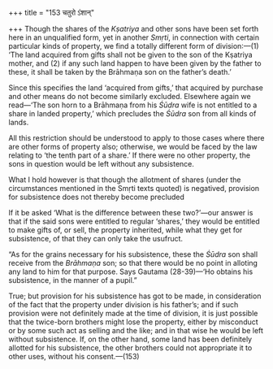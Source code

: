 +++
title = "153 चतुरो ऽंशान्"

+++
Though the shares of the *Kṣatriya* and other sons have been set forth
here in an unqualified form, yet in another *Smṛti*, in connection with
certain particular kinds of property, we find a totally different form
of division:—(1) ‘The land acquired from gifts shall not be given to the
son of the Kṣatriya mother, and (2) if any such land happen to have been
given by the father to these, it shall be taken by the Brāhmaṇa son on
the father’s death.’

Since this specifies the land ‘acquired from gifts,’ that acquired by
purchase and other means do not become similarly excluded. Elsewhere
again we read—‘The son horn to a Brāhmaṇa from his *Śūdra* wife is not
entitled to a share in landed property,’ which precludes the *Śūdra* son
from all kinds of lands.

All this restriction should be understood to apply to those cases where
there are other forms of property also; otherwise, we would be faced by
the law relating to ‘the tenth part of a share.’ If there were no other
property, the sons in question would be left without any subsistence.

What I hold however is that though the allotment of shares (under the
circumstances mentioned in the Smṛti texts quoted) is negatived,
provision for subsistence does not thereby become precluded

If it be asked ‘What is the difference between these two?’—our answer is
that if the said sons were entitled to regular ‘shares,’ they would be
entitled to make gifts of, or sell, the property inherited, while what
they get for subsistence, of that they can only take the usufruct.

“As for the grains necessary for his subsistence, these the *Śūdra* son
shall receive from the *Brāhmaṇa* son; so that there would be no point
in alloting any land to him for that purpose. Says Gautama (28-39)—‘Ho
obtains his subsistence, in the manner of a pupil.”

True; but provision for his subsistence has got to be made, in
consideration of the fact that the property under division is his
father’s; and if such provision were not definitely made at the time of
division, it is just possible that the twice-born brothers might lose
the property, either by misconduct or by some such act as selling and
the like; and in that wise he would be left without subsistence. If, on
the other hand, some land has been definitely allotted for his
subsistence, the other brothers could not appropriate it to other uses,
without his consent.—(153)


